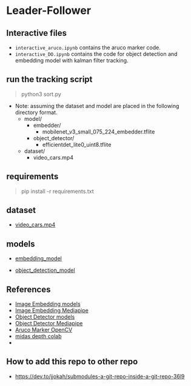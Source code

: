# Leader-Follower


##  Interactive files
* `interactive_aruco.ipynb` contains the aruco marker code.
* `interactive_DO.ipynb` contains the code for object detection and embedding model with kalman filter tracking.

## run the tracking script
> python3 sort.py

* Note: assuming the dataset and model are placed in the following directory format.
    - model/
        - embedder/
            - mobilenet_v3_small_075_224_embedder.tflite
        - object_detector/
            - efficientdet_lite0_uint8.tflite
    - dataset/
        - video_cars.mp4

## requirements
> pip install -r requirements.txt

## dataset
* [video_cars.mp4](https://drive.google.com/file/d/119pDDZhH64BOW-6NPdEfDu3s_8-OA_4A/view?usp=sharing)

## models
* [embedding_model](https://storage.googleapis.com/mediapipe-models/image_embedder/mobilenet_v3_small/float32/latest/mobilenet_v3_small.tflite)

* [object_detection_model](https://storage.googleapis.com/mediapipe-models/object_detector/efficientdet_lite0/int8/latest/efficientdet_lite0.tflite)


## References
* [Image Embedding models](https://developers.google.com/mediapipe/solutions/vision/image_embedder/index#models)
* [Image Embedding Mediapipe](https://developers.google.com/mediapipe/solutions/vision/image_embedder/python)
* [Object Detector models](https://developers.google.com/mediapipe/solutions/vision/object_detector#efficientdet-lite0_model_recommended)
* [Object Detector Mediapipe](https://developers.google.com/mediapipe/solutions/vision/object_detector/python)
* [Aruco Marker OpenCV](https://docs.opencv.org/4.x/d5/dae/tutorial_aruco_detection.html)
* [midas depth colab](https://colab.research.google.com/drive/1QjcqchMme2gFqoaLsAcg0eNa7s-xfN8W#scrollTo=expanded-verification)
* 
## How to add this repo to other repo
* https://dev.to/jjokah/submodules-a-git-repo-inside-a-git-repo-36l9
